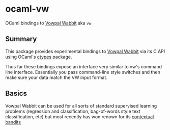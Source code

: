 # ocaml-vw
OCaml bindings to [Vowpal Wabbit](https://vowpalwabbit.org/) aka `vw`

## Summary
This package provides experimental bindings to [Vowpal Wabbit](https://github.com/JohnLangford/vowpal_wabbit) via its C API using OCaml's [ctypes](https://github.com/ocamllabs/ocaml-ctypes) package.

Thus far these bindings expose an interface very similar to vw's command line interface. Essentially you pass command-line style switches
and then make sure your data match the VW input format.

## Basics
Vowpal Wabbit can be used for all sorts of standard supervised learning problems (regression and classification, bag-of-words style text classification, etc) but most recently has won renown for its [contextual bandits](https://getstream.io/blog/introduction-contextual-bandits/)
